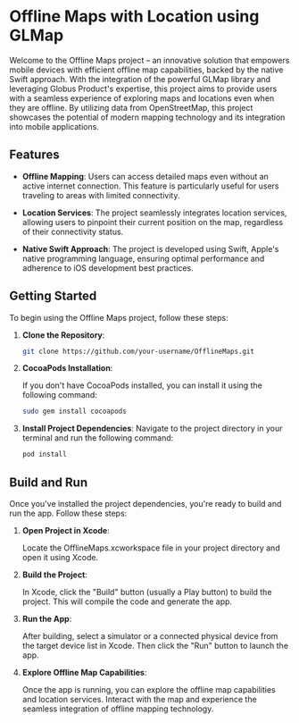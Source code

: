 # Offline Maps with Location using GLMap

Welcome to the Offline Maps project – an innovative solution that empowers mobile devices with efficient offline map capabilities, backed by the native Swift approach. With the integration of the powerful GLMap library and leveraging Globus Product's expertise, this project aims to provide users with a seamless experience of exploring maps and locations even when they are offline. By utilizing data from OpenStreetMap, this project showcases the potential of modern mapping technology and its integration into mobile applications.

## Features

- **Offline Mapping**: Users can access detailed maps even without an active internet connection. This feature is particularly useful for users traveling to areas with limited connectivity.
  
- **Location Services**: The project seamlessly integrates location services, allowing users to pinpoint their current position on the map, regardless of their connectivity status.

- **Native Swift Approach**: The project is developed using Swift, Apple's native programming language, ensuring optimal performance and adherence to iOS development best practices.

## Getting Started

To begin using the Offline Maps project, follow these steps:

1. **Clone the Repository**:
   ```bash
   git clone https://github.com/your-username/OfflineMaps.git

2. **CocoaPods Installation**:

   If you don't have CocoaPods installed, you can install it using the following command:

   ```bash
   sudo gem install cocoapods

3. **Install Project Dependencies**:
Navigate to the project directory in your terminal and run the following command:
   ```bash
   pod install

## Build and Run

Once you've installed the project dependencies, you're ready to build and run the app. Follow these steps:

1. **Open Project in Xcode**:
   
   Locate the OfflineMaps.xcworkspace file in your project directory and open it using Xcode.
2. **Build the Project**:
   
   In Xcode, click the "Build" button (usually a Play button) to build the project. This will compile the code and generate the app.
3. **Run the App**:
   
   After building, select a simulator or a connected physical device from the target device list in Xcode. Then click the "Run" button to launch the app.
4. **Explore Offline Map Capabilities**:
   
   Once the app is running, you can explore the offline map capabilities and location services. Interact with the map and experience the seamless integration of offline mapping technology.
